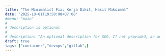 ```yaml
---
title: "The Minimalist Fix: Kerja Dikit, Hasil Maksimal"
date: "2025-10-01T19:50:08+07:00"
#menu: "main"
#
# description is optional
#
# description: "An optional description for SEO. If not provided, an automatically created summary will be used."
draft: true
tags: ["container","devops","gitlab",]
---
```


